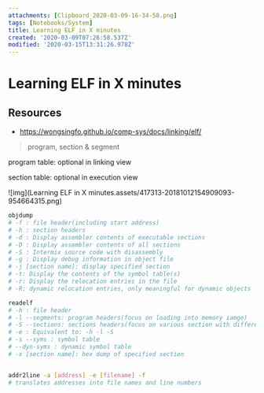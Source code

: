 ```yaml
---
attachments: [Clipboard_2020-03-09-16-34-58.png]
tags: [Notebooks/System]
title: Learning ELF in X minutes
created: '2020-03-09T07:26:58.537Z'
modified: '2020-03-15T13:31:26.978Z'
---
```


# Learning ELF in X minutes

## Resources

- https://wongsingfo.github.io/comp-sys/docs/linking/elf/

> program, section & segment

program table: optional in linking view

section table: optional in execution view

![img](Learning ELF in X minutes.assets/417313-20181012154909093-954664315.png)

```bash
objdump 
# -f : file header(including start address)
# -h : section headers
# -d : Display assembler contents of executable sections
# -D : Display assembler contents of all sections
# -S : Intermix source code with disassembly
# -g : Display debug information in object file
# -j [section name]: display specified section
# -t: Display the contents of the symbol table(s)
# -r: Display the relocation entries in the file
# -R: dynamic relocation entries, only meaningful for dynamic objects

readelf
# -h : file header
# -l --segments: program headers(focus on loading into memory iamge)
# -S --sections: sections headers(focus on various section with different functions)
# -e : Equivalent to: -h -l -S
# -s --syms : symbol table
# --dyn-syms : dynamic symbol table
# -x [section name]: hex dump of specified section


addr2line -a [address] -e [filename] -f
# translates addresses into file names and line numbers
```
